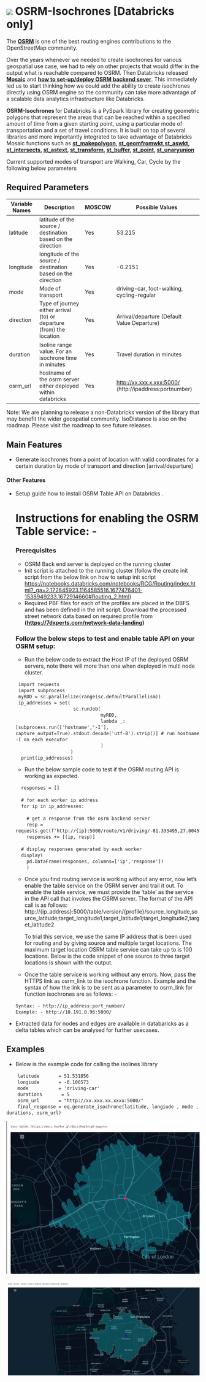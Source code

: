 # <img src="https://files.training.databricks.com/images/databricks-logo.png" width=40px> OSRM-Isochrones [Databricks only] 

The **[OSRM](http://project-osrm.org/)** is one of the best routing engines contributions to the OpenStreetMap community.

Over the years whenever we needed to create isochrones for various geospatial use case, we had to rely on other projects that would differ in the output what is reachable compared to OSRM. Then Databricks released **[Mosaic](https://www.databricks.com/blog/2022/05/02/high-scale-geospatial-processing-with-mosaic.html)** and 
**[how to set-up/deploy OSRM backend sever](https://www.databricks.com/solutions/accelerators/scalable-route-generation)**. 
This immediately led us to start thinking how we could add the ability to create isochrones directly using OSRM engine so the community can take more advantage of a scalable data analytics infrastructure like Databricks.

**OSRM-Isochrones** for Databricks is a PySpark library for creating geometric polygons that represent the areas that can be reached within a specified amount of time from a given starting point, using a particular mode of transportation and a set of travel conditions. It is built on top of several libraries and more importantly integrated to take advantage of Databricks Mosaic functions such as **[st_makepolygon](https://databrickslabs.github.io/mosaic/api/geometry-constructors.html#st-makepolygon), [st_geomfromwkt](https://databrickslabs.github.io/mosaic/api/geometry-constructors.html#st-geomfromwkt),[st_aswkt](https://databrickslabs.github.io/mosaic/api/geometry-constructors.html#st-aswkt), [st_intersects](https://databrickslabs.github.io/mosaic/api/geometry-constructors.html#st-intersects), [st_astext](https://databrickslabs.github.io/mosaic/api/geometry-constructors.html#st-astext), [st_transform](https://databrickslabs.github.io/mosaic/api/geometry-constructors.html#st-transform), [st_buffer](https://databrickslabs.github.io/mosaic/api/spatial-functions.html#st-buffer), [st_point](https://databrickslabs.github.io/mosaic/api/geometry-constructors.html#st-point), [st_unaryunion](https://databrickslabs.github.io/mosaic/api/geometry-constructors.html#st-unaryunion)**

Current supported modes of transport are Walking, Car, Cycle by the following below parameters

## Required Parameters 
|Variable Names   |	Description           |	MOSCOW     |	Possible Values            |
|--------------   |-----------------------|------------|-------------------------------|
|latitude         |	latitude of the source / destination based on the direction |	Yes|	53.215|
|longitude        |	longitude of the source / destination based on the direction |	Yes|	-0.2151|
|mode             |	Mode of transport	    |Yes	       |driving-car, foot-walking,  cycling-regular|
|direction        |	Type of journey either arrival (to) or departure (from) the location|	Yes	|Arrival/departure (Default Value Departure)|
|duration         |	Isoline range value. For an isochrone time in minutes|	Yes|	Travel duration in minutes|
|osrm_url        |	hostname of the osrm server either deployed within databricks |	Yes|	http://xx.xxx.x.xxx:5000/  (http://ipaddress:portnumber)|


Note: We are planning to release a non-Databricks version of the library that may benefit the wider geospatial community. IsoDistance is also on the roadmap. Please visit the roadmap to see future releases.  

## Main Features
   * Generate isochrones from a point of location with valid coordinates for a certain duration by mode of transport and direction [arrival/departure]
 
  #### Other Features
  * Setup guide how to install OSRM Table API on Databricks .
    # Instructions for enabling the OSRM Table service: -
     ### Prerequisites
      - OSRM Back end server is deployed on the running cluster
      - Init script is attached to the running cluster (follow the create init script from the below link on how to setup init script https://notebooks.databricks.com/notebooks/RCG/Routing/index.html?_ga=2.172845923.1164585516.1677476401-1538949233.1672914660#Routing_2.html)
      - Required PBF files for each of the profiles are placed in the DBFS and has been defined in the init script. Download the processed street network data based on required profile from **(https://7dxperts.com/network-data-landing)** 
     ### Follow the below steps to test and enable table API on your OSRM setup:
    
      - Run the below code to extract the Host IP of the deployed OSRM servers, note there will more than one when deployed in multi node cluster.
     ```
      import requests
      import subprocess
      myRDD = sc.parallelize(range(sc.defaultParallelism))
      ip_addresses = set( 
                          sc.runJob(
                                    myRDD, 
                                    lambda _: [subprocess.run(['hostname','-I'], capture_output=True).stdout.decode('utf-8').strip()] # run hostname -I on each executor
                                    )
                         )
       print(ip_addresses)
     ```
      - Run the below sample code to test if the OSRM routing API is working as expected. 
      ```
        responses = []

        # for each worker ip address
        for ip in ip_addresses:

          # get a response from the osrm backend server
          resp = requests.get(f'http://{ip}:5000/route/v1/driving/-81.333495,27.004571;-81.906328,28.881845;-81.906328,28.881845').text
          responses += [(ip, resp)]

        # display responses generated by each worker
        display(
          pd.DataFrame(responses, columns=['ip','response'])
          )
      ```

      -  Once you find routing service is working without any error, now let’s enable the table service on the OSRM server and trail it out. To enable the table service, we must provide the ‘table’ as the service in the API call that invokes the OSRM server. The format of the API call is as follows:
         http://{ip_address}:5000/table/version/{profile}/source_longitude,source_latitude;target_longitude1,target_latitude1;target_longitude2,target_latitude2

         To trial this service, we use the same IP address that is been used for routing and by giving source and multiple target locations. The maximum target location OSRM table service can take up to is 100 locations. Below is the code snippet of one source to three target locations is shown with the output.
       -  Once the table service is working without any errors. Now, pass the HTTPS link as osrm_link to the isochrone function. Example and the syntax of how the link is to be sent as a parameter to osrm_link for function isochrones are as follows: -

        Syntax: - http://ip_address:port_number/
        Example: - http://10.191.0.96:5000/


  * Extracted data for nodes and edges are available in databaricks as a delta tables which can be analysed for further usecases.
  
  

## Examples




*  Below is the example code for calling the isolines library
``` import eqolines eq
    latitude       = 51.531856
    longiude       = -0.106573
    mode           = 'driving-car'
    durations       = 5
    osrm_url       = "http://xx.xxx.xx.xxxx:5000/"
    final_response = eq.generate_isochrone(latitude, longiude , mode , durations, osrm_url)
```

![](docs/pics/Isochrones_London.png)

![](docs/pics/Isochrones_Sanfransisco.png)
```


